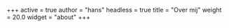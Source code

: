 +++
active = true
author = "hans"
headless = true
title = "Over mij"
weight = 20.0
widget = "about"
+++

